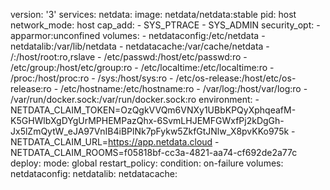 version: '3'
services:
  netdata:
    image: netdata/netdata:stable
    pid: host
    network_mode: host
    cap_add:
      - SYS_PTRACE
      - SYS_ADMIN
    security_opt:
      - apparmor:unconfined
    volumes:
      - netdataconfig:/etc/netdata
      - netdatalib:/var/lib/netdata
      - netdatacache:/var/cache/netdata
      - /:/host/root:ro,rslave
      - /etc/passwd:/host/etc/passwd:ro
      - /etc/group:/host/etc/group:ro
      - /etc/localtime:/etc/localtime:ro
      - /proc:/host/proc:ro
      - /sys:/host/sys:ro
      - /etc/os-release:/host/etc/os-release:ro
      - /etc/hostname:/etc/hostname:ro
      - /var/log:/host/var/log:ro
      - /var/run/docker.sock:/var/run/docker.sock:ro
    environment:
      - NETDATA_CLAIM_TOKEN=OzQgkVVQm6VNXy1UBbKPQyXphqeafM-K5GHWlbXgDYgUrMPHEMPazQhx-6SvmLHJEMFGWxfPj2kDgGh-Jx5lZmQytW_eJA97VnIB4iBPlNk7pFykw5ZkfGtJNlw_X8pvKKo975k
      - NETDATA_CLAIM_URL=https://app.netdata.cloud
      - NETDATA_CLAIM_ROOMS=f05818bf-cc3a-4821-aa74-cf692de2a77c
    deploy:
      mode: global
      restart_policy:
        condition: on-failure
volumes:
  netdataconfig:
  netdatalib:
  netdatacache:
